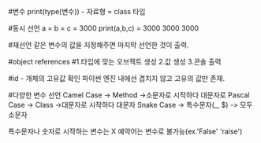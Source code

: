 #변수
print(type(변수)) - 자료형
= class 타입

#동시 선언
a = b = c = 3000
print(a,b,c) = 3000 3000 3000

#재선언
같은 변수의 값을 지정해주면 마지막 선언한 것이 출력.

#object references
#1.타입에 맞는 오브젝트 생성
2.값 생성
3.콘솔 출력

#id - 개체의 고유값 확인
파이썬 엔진 내에선 겹치지 않고 고유의 값만 존재.

#다양한 변수 선언
Camel Case -> Method ->소문자로 시작하다 대문자로 
Pascal Case -> Class ->대문자로 시작하다 대문자
Snake Case -> 특수문자(_, $) -> 모두 소문자

특수문자나 숫자로 시작하는 변수는 X
예약어는 변수로 불가능(ex.'False' 'raise')

